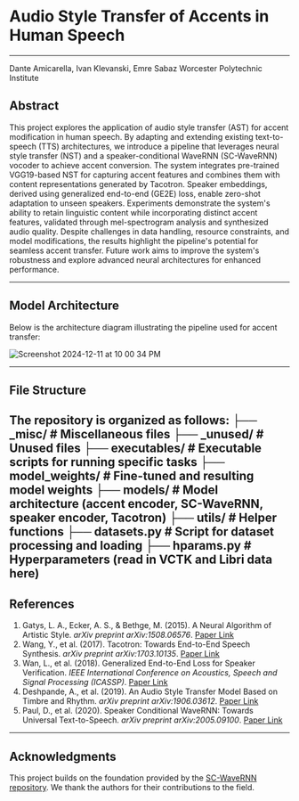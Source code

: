 # Audio Style Transfer of Accents in Human Speech
---
Dante Amicarella, Ivan Klevanski, Emre Sabaz
Worcester Polytechnic Institute


## Abstract
This project explores the application of audio style transfer (AST) for accent modification in human speech. By adapting and extending existing text-to-speech (TTS) architectures, we introduce a pipeline that leverages neural style transfer (NST) and a speaker-conditional WaveRNN (SC-WaveRNN) vocoder to achieve accent conversion. The system integrates pre-trained VGG19-based NST for capturing accent features and combines them with content representations generated by Tacotron. Speaker embeddings, derived using generalized end-to-end (GE2E) loss, enable zero-shot adaptation to unseen speakers. Experiments demonstrate the system's ability to retain linguistic content while incorporating distinct accent features, validated through mel-spectrogram analysis and synthesized audio quality. Despite challenges in data handling, resource constraints, and model modifications, the results highlight the pipeline's potential for seamless accent transfer. Future work aims to improve the system's robustness and explore advanced neural architectures for enhanced performance.

---

## Model Architecture
Below is the architecture diagram illustrating the pipeline used for accent transfer:

![Screenshot 2024-12-11 at 10 00 34 PM](https://github.com/user-attachments/assets/3139b150-3569-433e-8818-54cdb8918f88)

---

## File Structure
The repository is organized as follows:
├── _misc/                   # Miscellaneous files
├── _unused/                 # Unused files
├── executables/             # Executable scripts for running specific tasks
├── model_weights/           # Fine-tuned and resulting model weights
├── models/                  # Model architecture (accent encoder, SC-WaveRNN, speaker encoder, Tacotron)
├── utils/                   # Helper functions
├── datasets.py              # Script for dataset processing and loading
├── hparams.py               # Hyperparameters (read in VCTK and Libri data here)
---

## References
1. Gatys, L. A., Ecker, A. S., & Bethge, M. (2015). A Neural Algorithm of Artistic Style. *arXiv preprint arXiv:1508.06576*. [Paper Link](https://arxiv.org/abs/1508.06576)
2. Wang, Y., et al. (2017). Tacotron: Towards End-to-End Speech Synthesis. *arXiv preprint arXiv:1703.10135*. [Paper Link](https://arxiv.org/abs/1703.10135)
3. Wan, L., et al. (2018). Generalized End-to-End Loss for Speaker Verification. *IEEE International Conference on Acoustics, Speech and Signal Processing (ICASSP)*. [Paper Link](https://arxiv.org/abs/1710.10467)
4. Deshpande, A., et al. (2019). An Audio Style Transfer Model Based on Timbre and Rhythm. *arXiv preprint arXiv:1906.03612*. [Paper Link](https://arxiv.org/abs/1906.03612)
5. Paul, D., et al. (2020). Speaker Conditional WaveRNN: Towards Universal Text-to-Speech. *arXiv preprint arXiv:2005.09100*. [Paper Link](https://arxiv.org/abs/2005.09100)

---

## Acknowledgments
This project builds on the foundation provided by the [SC-WaveRNN repository](https://github.com/dipjyoti92/SC-WaveRNN/tree/master). We thank the authors for their contributions to the field.


